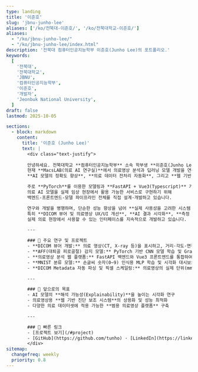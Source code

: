 ```yaml
---
type: landing
title: '이준호'
slug: 'jbnu-junho-lee'
aliases: ['/ko/전북대-이준호/', '/ko/전북대학교-이준호/']
aliases:
  - "/ko/jbnu-junho-lee/"
  - "/ko/jbnu-junho-lee/index.html"
description: '전북대 컴퓨터인공지능학부 이준호(Junho Lee)의 포트폴리오.'
keywords:
  [
    '전북대',
    '전북대학교',
    'JBNU',
    '컴퓨터인공지능학부',
    '이준호',
    '개발자',
    'Jeonbuk National University',
  ]
draft: false
lastmod: 2025-10-05

sections:
  - block: markdown
    content:
      title: '이준호 (Junho Lee)'
      text: |
        <div class="text-justify">
        
        안녕하세요. 전북대학교 **컴퓨터인공지능학부** 소속 학부생 **이준호(Junho Lee)** 입니다.  
        현재 **MacsLAB(의료 AI 연구실)**에서 의료영상 분석과 딥러닝 모델 개발을 연구하고 있으며,  
        **AI 모델의 정확도 향상**, **의료 데이터 전처리 자동화**, 그리고 **웹 기반 의료영상 뷰어 개발**에 집중하고 있습니다.

        주로 **PyTorch**를 이용한 모델링과 **FastAPI + Vue3(Typescript)** 기반의 풀스택 개발을 병행하고 있으며,  
        의료 AI 모델을 실제 임상 현장에서 활용 가능한 서비스로 구현하기 위해  
        백엔드-프론트엔드-모델 파이프라인 전체를 직접 설계·개발하고 있습니다.

        연구와 개발을 병행하며, 단순한 성능 향상을 넘어 **실제 사용성을 고려한 시스템 설계**를 목표로 합니다.  
        특히 **DICOM 뷰어 및 의료영상 UX/UI 개선**, **AI 결과 시각화**, **측정 도구 인터랙션 구현** 등  
        실제 의료 현장에서 사용할 수 있는 인터페이스를 지속적으로 개발하고 있습니다.

        ---

        ### 🔬 주요 연구 및 프로젝트
        - **DICOM 뷰어 개발:** 의료 영상(CT, X-ray 등)을 표시하고, 거리·각도·면적 측정 도구 및 윈도우 레벨 기능을 구현  
        - **AFF(대퇴골 피로골절) 감지 모델:** PyTorch 기반 CNN 모델 학습 및 Grad-CAM 시각화 파이프라인 구축  
        - **의료영상 분석 웹 플랫폼:** FastAPI 백엔드와 Vue3 프론트엔드를 통합하여 클라우드 배포  
        - **MNIST 분류 모델:** 손글씨 숫자(0~9) 인식용 MLP 학습 및 시각화 대시보드 제작  
        - **DICOM Metadata 자동 파싱 및 픽셀 스케일링:** 의료영상의 실제 단위(mm/px) 기반 정밀 측정 구현  

        ---

        ### 🧭 앞으로의 목표
        - AI 모델의 **해석 가능성(Explainability)**을 높이는 시각화 연구  
        - 의료영상용 **웹 기반 진단 보조 시스템**의 상용화 및 성능 최적화  
        - 다양한 의료 데이터셋에 적용 가능한 **범용 의료영상 플랫폼** 구축

        ---

        ### 🔗 빠른 링크
        - [프로젝트 보기](/#project)  
        - [GitHub](https://github.com/tunho) · [LinkedIn](https://linkedin.com/in/준호-이-05a711310)
        </div>
sitemap:
  changefreq: weekly
  priority: 0.8
---
```

